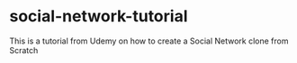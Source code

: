 # social-network-tutorial
This is a tutorial from Udemy on how to create a Social Network clone from Scratch
